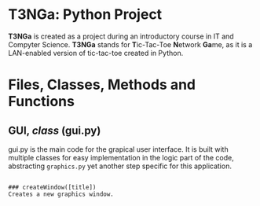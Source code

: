 T3NGa: Python Project
=====================
**T3NGa** is created as a project during an introductory course in IT and Compyter Science. **T3NGa** stands for **T**ic-Tac-Toe **N**etwork **Ga**me, as it is a LAN-enabled version of tic-tac-toe created in Python.

Files, Classes, Methods and Functions
=====================================

GUI, *class* (gui.py)
---------------------
gui.py is the main code for the grapical user interface. It is built with multiple classes for easy implementation in the logic part of the code, abstracting `graphics.py` yet another step specific for this application.

```gui = GUI()

### createWindow([title])
Creates a new graphics window.